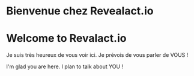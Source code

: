 # Bienvenue chez Revealact.io
# Welcome to Revalact.io

Je suis très heureux de vous voir ici. Je prévois de vous parler de VOUS !


I'm glad you are here. I plan to talk about YOU !
